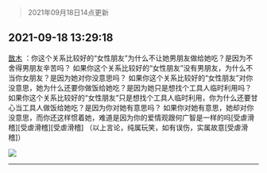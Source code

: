 > 2021年09月18日14点更新
<link rel="stylesheet" href="https://cdn.jsdelivr.net/gh/taotie6/sampleJSON@main/css/photo_show.css">
<meta name="referrer" content="no-referrer" />


 ## 2021-09-18 13:29:18 

 [㪚木](https://www.coolapk.com/feed/30076836?shareKey=NGVjOTA4ZjAzMTVjNjE0NTgwMjg~) ：你这个关系比较好的“女性朋友”为什么不让她男朋友做给她吃？是因为不舍得男朋友辛苦吗？
如果你这个关系比较好的“女性朋友”没有男朋友，为什么不当你女朋友？是因为她对你没意思吗？
如果你这个关系比较好的“女性朋友”对你没意思，她为什么还要你做饭给她吃<!--break-->？是因为她只是想找个工具人临时利用吗？
如果你这个关系比较好的“女性朋友”只是想找个工具人临时利用，你为什么还要甘心当工具人做饭给她吃？是因为你对她有意思吗？
如果你对她有意思，她却对你没意思，而你还这样惯着她，难道是因为你的爱情观跟何广智是一样的吗[受虐滑稽][受虐滑稽][受虐滑稽]
（以上言论，纯属玩笑，如有误伤，实属故意[受虐滑稽]） 

<div class="album">
<img class="img-item" src="http://image.coolapk.com/feed/2021/0918/13/1081091_82f1a082_2957_1544@1900x4362.jpeg" />
</div>

 ------- 

